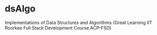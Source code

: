 # dsAlgo
Implementations of Data Structures and Algorithms (Great Learning IIT Roorkee Full Stack Development Course ACP-FSD)
